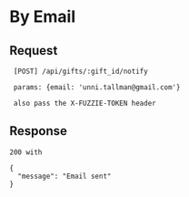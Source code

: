 By Email
========

Request
-------

```
 [POST] /api/gifts/:gift_id/notify
 
 params: {email: 'unni.tallman@gmail.com'}
 
 also pass the X-FUZZIE-TOKEN header
```

Response
--------

```
200 with 

{
  "message": "Email sent"
}
```
